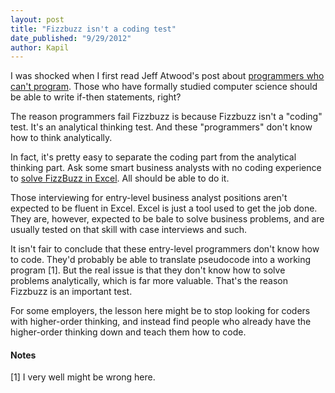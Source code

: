 ```yaml
---
layout: post
title: "Fizzbuzz isn't a coding test"
date_published: "9/29/2012" 
author: Kapil
---
```


I was shocked when I first read Jeff Atwood's post about [programmers who can't program](http://www.codinghorror.com/blog/2007/02/why-cant-programmers-program.html). Those who have formally studied computer science should be able to write if-then statements, right?

The reason programmers fail Fizzbuzz is because Fizzbuzz isn't a "coding" test. It's an analytical thinking test. And these "programmers" don't know how to think analytically.

In fact, it's pretty easy to separate the coding part from the analytical thinking part. Ask some smart business analysts with no coding experience to [solve FizzBuzz in Excel](https://docs.google.com/spreadsheet/ccc?key=0AhFDbIGnRB-LdE94YmhaLU43T1lCRW1IWmhEV1ZJblE). All should be able to do it. 

Those interviewing for entry-level business analyst positions aren't expected to be fluent in Excel. Excel is just a tool used to get the job done. They are, however, expected to be bale to solve business problems, and are usually tested on that skill with case interviews and such.

It isn't fair to conclude that these entry-level programmers don't know how to code. They'd probably be able to translate pseudocode into a working program \[1\]. But the real issue is that they don't know how to solve problems analytically, which is far more valuable. That's the reason Fizzbuzz is an important test.

For some employers, the lesson here might be to stop looking for coders with higher-order thinking, and instead find people who already have the higher-order thinking down and teach them how to code.

#### Notes

\[1\] I very well might be wrong here.
